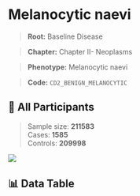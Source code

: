 # Melanocytic naevi

> **Root:** Baseline Disease  

> **Chapter:** Chapter II- Neoplasms  

> **Phenotype:** Melanocytic naevi  

> **Code:** `CD2_BENIGN_MELANOCYTIC`

## 🧪 All Participants  
> Sample size: **211583**  
> Cases: **1585**  
> Controls: **209998**
<img src="/Sensitive/Figures/ALL/Baseline/CD2_BENIGN_MELANOCYTIC.png"/>

## 📊 Data Table
<CsvTableMRF src="/Sensitive/Data/ALL/Baseline/LG_CD2_BENIGN_MELANOCYTIC.csv"/>


